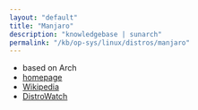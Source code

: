 ```yaml
---
layout: "default"
title: "Manjaro"
description: "knowledgebase | sunarch"
permalink: "/kb/op-sys/linux/distros/manjaro"
---
```

<!--
This Source Code Form is subject to the terms of the Mozilla Public
License, v. 2.0. If a copy of the MPL was not distributed with this
file, You can obtain one at http://mozilla.org/MPL/2.0/.
-->

- based on Arch
- [homepage](https://manjaro.org)
- [Wikipedia](https://en.wikipedia.org/wiki/Manjaro)
- [DistroWatch](https://distrowatch.com/table.php?distribution=Manjaro)
